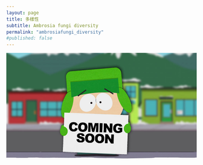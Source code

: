 ```yaml
---
layout: page
title: 多樣性
subtitle: Ambrosia fungi diversity
permalink: "ambrosiafungi_diversity"
#published: false
---
```

![](assets/img/ComingSoon_Kyle.jpg)
